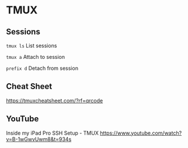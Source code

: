 # TMUX

## Sessions
`tmux ls`       List sessions

``tmux a``      Attach to session

```prefix d```  Detach from session

## Cheat Sheet
https://tmuxcheatsheet.com/?rf=qrcode

## YouTube

Inside my iPad Pro SSH Setup - TMUX
https://www.youtube.com/watch?v=B-1wGwvUwm8&t=934s
